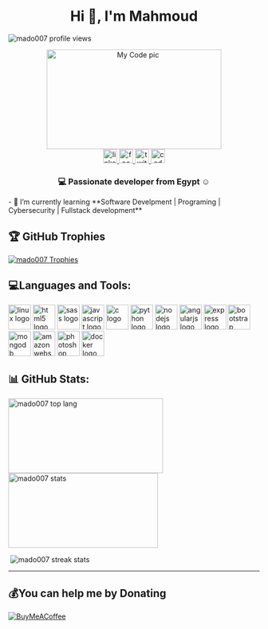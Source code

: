 <h1 align="center">Hi 👋, I'm Mahmoud</h1> <p align="left"> <img src="https://komarev.com/ghpvc/?username=mado007&label=Profile%20views&color=0e75b6&style=flat" alt="mado007 profile views" /></p>
<div align="center">
  <img src="https://vijaymishra964.com/wp-content/uploads/2019/11/web-design.gif" height="200" width="350" alt="My Code pic" />
</div>

<div align="center">
  <a href="https://linkedin.com/in/mahmoud-elsayed" target="_blank"> <img src="https://img.shields.io/static/v1?message=LinkedIn&logo=linkedin&label=&color=0077B5&logoColor=white&labelColor=&style=for-the-badge" height="28" alt="linkedin logo"  />
  </a>
    <a href="https://www.facebook.com/Mahmoud.Eid3000/" target="_blank"><img src="https://img.shields.io/static/v1?message=Facebook&logo=facebook&label=&color=1877F2&logoColor=white&labelColor=&style=for-the-badge" height="28" alt="facebook logo"  />
  </a>
    <a href="https://twitter.com/Mahmoud_Eid00" target="_blank"> <img src="https://img.shields.io/static/v1?message=Twitter&logo=twitter&label=&color=1DA1F2&logoColor=white&labelColor=&style=for-the-badge" height="28" alt="twitter logo"  />
  </a>
  <a href="https://codepen.io/mado47" target="_blank"> <img src="https://img.shields.io/static/v1?message=Codepen&logo=codepen&label=&color=000000&logoColor=white&labelColor=&style=for-the-badge" height="28" alt="codepen logo"  />
  </a>
</div>
<h3 align="center">💻 Passionate developer from Egypt ☺ </h3>
- 🌱 I’m currently learning **Software Develpment | Programing | Cybersecurity | Fullstack development**


## 🏆 GitHub Trophies
<p align="left"> <a href="https://github.com/ryo-ma/github-profile-trophy"><img src="https://github-profile-trophy.vercel.app/?username=mado007&theme=gruvbox&no-frame=true&no-bg=false&margin-w=4" alt="mado007 Trophies" /></a> </p>


## 💻Languages and Tools:
<div align="left">
  <img src="https://cdn.jsdelivr.net/gh/devicons/devicon/icons/linux/linux-original.svg" height="50" width="45" alt="linux logo"  />
  <img src="https://cdn.jsdelivr.net/gh/devicons/devicon/icons/html5/html5-original.svg" height="50" width="45" alt="html5 logo"  />
  <img src="https://cdn.jsdelivr.net/gh/devicons/devicon/icons/sass/sass-original.svg" height="50" width="45" alt="sass logo"  />
  <img src="https://cdn.jsdelivr.net/gh/devicons/devicon/icons/javascript/javascript-original.svg" height="50" width="45" alt="javascript logo"  />
  <img src="https://cdn.jsdelivr.net/gh/devicons/devicon/icons/c/c-original.svg" height="50" width="45" alt="c logo"  />
  <img src="https://cdn.jsdelivr.net/gh/devicons/devicon/icons/python/python-original.svg" height="50" width="45" alt="python logo"  />
  <img src="https://cdn.jsdelivr.net/gh/devicons/devicon/icons/nodejs/nodejs-original.svg" height="50" width="45" alt="nodejs logo"  />
  <img src="https://cdn.jsdelivr.net/gh/devicons/devicon/icons/angularjs/angularjs-original.svg" height="50" width="45" alt="angularjs logo"  />
  <img src="https://cdn.jsdelivr.net/gh/devicons/devicon/icons/express/express-original.svg" height="50" width="45" alt="express logo"  />
  <img src="https://cdn.jsdelivr.net/gh/devicons/devicon/icons/bootstrap/bootstrap-original.svg" height="50" width="45" alt="bootstrap logo"  />
  <img src="https://cdn.jsdelivr.net/gh/devicons/devicon/icons/mongodb/mongodb-original.svg" height="50" width="45" alt="mongodb logo"  />
  <img src="https://cdn.jsdelivr.net/gh/devicons/devicon/icons/amazonwebservices/amazonwebservices-original.svg" height="50" width="45" alt="amazonwebservices logo"  />
  <img src="https://cdn.jsdelivr.net/gh/devicons/devicon/icons/photoshop/photoshop-plain.svg" height="50" width="45" alt="photoshop logo"  />
  <img src="https://cdn.jsdelivr.net/gh/devicons/devicon/icons/docker/docker-original.svg" height="50" width="45" alt="docker logo"  />
</div>



## 📊 GitHub Stats:

<p><img align="left" src="https://github-readme-stats.vercel.app/api/top-langs?username=mado007&show_icons=true&layout=compact&theme=merko&hide_border=true&count_private=false&include_all_commits=false" alt="mado007 top lang" width="310" height="150"/></p>

<p>&nbsp;<img align="center" src="https://github-readme-stats.vercel.app/api?username=mado007&show_icons=true&locale=en&theme=merko&hide_border=true&include_all_commits=false&count_private=false" width="300" height="150" alt="mado007 stats" /></p>

<p>&nbsp;<img align="center" src="https://github-readme-streak-stats.herokuapp.com/?user=mado007&show_icons=true&theme=merko&hide_border=true" alt="mado007 streak stats"/></p>

---


## 💰You can help me by Donating
  [![BuyMeACoffee](https://img.shields.io/badge/Buy%20Me%20a%20Coffee-ffdd00?style=for-the-badge&logo=buy-me-a-coffee&logoColor=black)](https://buymeacoffee.com/Mahmoud.Madoo)
